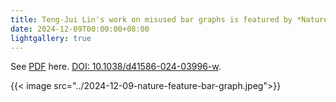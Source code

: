 ```yaml
---
title: Teng-Jui Lin's work on misused bar graphs is featured by *Nature*.
date: 2024-12-09T00:00:00+08:00
lightgallery: true
---
```


See [PDF](2024-12-09-nature-feature-bar-graph) here. [DOI: 10.1038/d41586-024-03996-w](https://doi.org/10.1038/d41586-024-03996-w).

{{< image src="../2024-12-09-nature-feature-bar-graph.jpeg">}}
